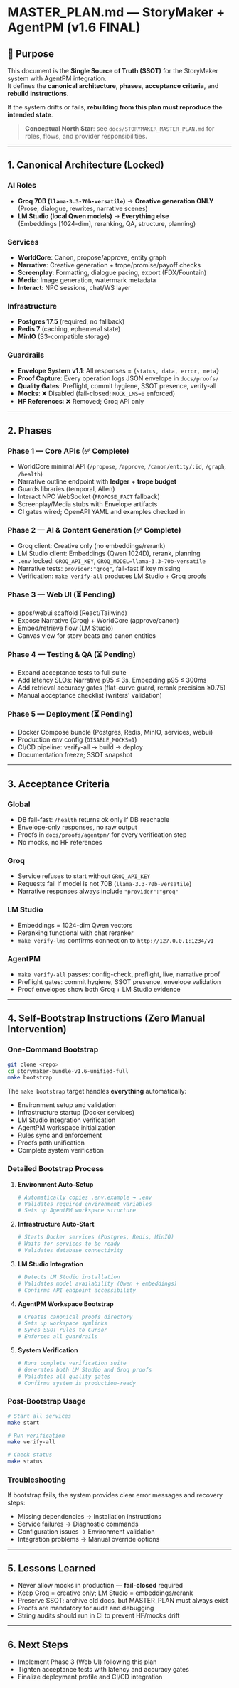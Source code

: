 # MASTER_PLAN.md — StoryMaker + AgentPM (v1.6 FINAL)

## 📖 Purpose

This document is the **Single Source of Truth (SSOT)** for the StoryMaker system with AgentPM integration.  
It defines the **canonical architecture**, **phases**, **acceptance criteria**, and **rebuild instructions**.  

If the system drifts or fails, **rebuilding from this plan must reproduce the intended state**.

> **Conceptual North Star**: see `docs/STORYMAKER_MASTER_PLAN.md` for roles, flows, and provider responsibilities.

---

## 1. Canonical Architecture (Locked)

### AI Roles
- **Groq 70B (`llama-3.3-70b-versatile`)** → **Creative generation ONLY**  
  (Prose, dialogue, rewrites, narrative scenes)
- **LM Studio (local Qwen models)** → **Everything else**  
  (Embeddings [1024-dim], reranking, QA, structure, planning)

### Services
- **WorldCore**: Canon, propose/approve, entity graph  
- **Narrative**: Creative generation + trope/promise/payoff checks  
- **Screenplay**: Formatting, dialogue pacing, export (FDX/Fountain)  
- **Media**: Image generation, watermark metadata  
- **Interact**: NPC sessions, chat/WS layer

### Infrastructure
- **Postgres 17.5** (required, no fallback)  
- **Redis 7** (caching, ephemeral state)  
- **MinIO** (S3-compatible storage)  

### Guardrails
- **Envelope System v1.1**: All responses = `{status, data, error, meta}`  
- **Proof Capture**: Every operation logs JSON envelope in `docs/proofs/`  
- **Quality Gates**: Preflight, commit hygiene, SSOT presence, verify-all  
- **Mocks**: ❌ Disabled (fail-closed; `MOCK_LMS=0` enforced)  
- **HF References**: ❌ Removed; Groq API only  

---

## 2. Phases

### Phase 1 — Core APIs (✅ Complete)
- WorldCore minimal API (`/propose`, `/approve`, `/canon/entity/:id`, `/graph`, `/health`)  
- Narrative outline endpoint with **ledger** + **trope budget**  
- Guards libraries (temporal, Allen)  
- Interact NPC WebSocket (`PROPOSE_FACT` fallback)  
- Screenplay/Media stubs with Envelope artifacts  
- CI gates wired; OpenAPI YAML and examples checked in  

### Phase 2 — AI & Content Generation (✅ Complete)
- Groq client: Creative only (no embeddings/rerank)  
- LM Studio client: Embeddings (Qwen 1024D), rerank, planning  
- `.env` locked: `GROQ_API_KEY`, `GROQ_MODEL=llama-3.3-70b-versatile`  
- Narrative tests: `provider:"groq"`, fail-fast if key missing  
- Verification: `make verify-all` produces LM Studio + Groq proofs  

### Phase 3 — Web UI (⏳ Pending)
- apps/webui scaffold (React/Tailwind)  
- Expose Narrative (Groq) + WorldCore (approve/canon)  
- Embed/retrieve flow (LM Studio)  
- Canvas view for story beats and canon entities  

### Phase 4 — Testing & QA (⏳ Pending)
- Expand acceptance tests to full suite  
- Add latency SLOs: Narrative p95 ≤ 3s, Embedding p95 ≤ 300ms  
- Add retrieval accuracy gates (flat-curve guard, rerank precision ≥0.75)  
- Manual acceptance checklist (writers' validation)

### Phase 5 — Deployment (⏳ Pending)
- Docker Compose bundle (Postgres, Redis, MinIO, services, webui)  
- Production env config (`DISABLE_MOCKS=1`)  
- CI/CD pipeline: verify-all → build → deploy  
- Documentation freeze; SSOT snapshot  

---

## 3. Acceptance Criteria

### Global
- DB fail-fast: `/health` returns ok only if DB reachable  
- Envelope-only responses, no raw output  
- Proofs in `docs/proofs/agentpm/` for every verification step  
- No mocks, no HF references  

### Groq
- Service refuses to start without `GROQ_API_KEY`  
- Requests fail if model is not 70B (`llama-3.3-70b-versatile`)  
- Narrative responses always include `"provider":"groq"`  

### LM Studio
- Embeddings = 1024-dim Qwen vectors  
- Reranking functional with chat reranker  
- `make verify-lms` confirms connection to `http://127.0.0.1:1234/v1`  

### AgentPM
- `make verify-all` passes: config-check, preflight, live, narrative proof  
- Preflight gates: commit hygiene, SSOT presence, envelope validation  
- Proof envelopes show both Groq + LM Studio evidence  

---

## 4. Self-Bootstrap Instructions (Zero Manual Intervention)

### **One-Command Bootstrap**
```bash
git clone <repo>
cd storymaker-bundle-v1.6-unified-full
make bootstrap
```

The `make bootstrap` target handles **everything** automatically:
- Environment setup and validation
- Infrastructure startup (Docker services)
- LM Studio integration verification
- AgentPM workspace initialization
- Rules sync and enforcement
- Proofs path unification
- Complete system verification

### **Detailed Bootstrap Process**

1. **Environment Auto-Setup**
   ```bash
   # Automatically copies .env.example → .env
   # Validates required environment variables
   # Sets up AgentPM workspace structure
   ```

2. **Infrastructure Auto-Start**
   ```bash
   # Starts Docker services (Postgres, Redis, MinIO)
   # Waits for services to be ready
   # Validates database connectivity
   ```

3. **LM Studio Integration**
   ```bash
   # Detects LM Studio installation
   # Validates model availability (Qwen + embeddings)
   # Confirms API endpoint accessibility
   ```

4. **AgentPM Workspace Bootstrap**
   ```bash
   # Creates canonical proofs directory
   # Sets up workspace symlinks
   # Syncs SSOT rules to Cursor
   # Enforces all guardrails
   ```

5. **System Verification**
   ```bash
   # Runs complete verification suite
   # Generates both LM Studio and Groq proofs
   # Validates all quality gates
   # Confirms system is production-ready
   ```

### **Post-Bootstrap Usage**
```bash
# Start all services
make start

# Run verification
make verify-all

# Check status
make status
```

### **Troubleshooting**
If bootstrap fails, the system provides clear error messages and recovery steps:
- Missing dependencies → Installation instructions
- Service failures → Diagnostic commands
- Configuration issues → Environment validation
- Integration problems → Manual override options

---

## 5. Lessons Learned

- Never allow mocks in production — **fail-closed** required  
- Keep Groq = creative only; LM Studio = embeddings/rerank  
- Preserve SSOT: archive old docs, but MASTER_PLAN must always exist  
- Proofs are mandatory for audit and debugging  
- String audits should run in CI to prevent HF/mocks drift  

---

## 6. Next Steps

- Implement Phase 3 (Web UI) following this plan  
- Tighten acceptance tests with latency and accuracy gates  
- Finalize deployment profile and CI/CD integration  

